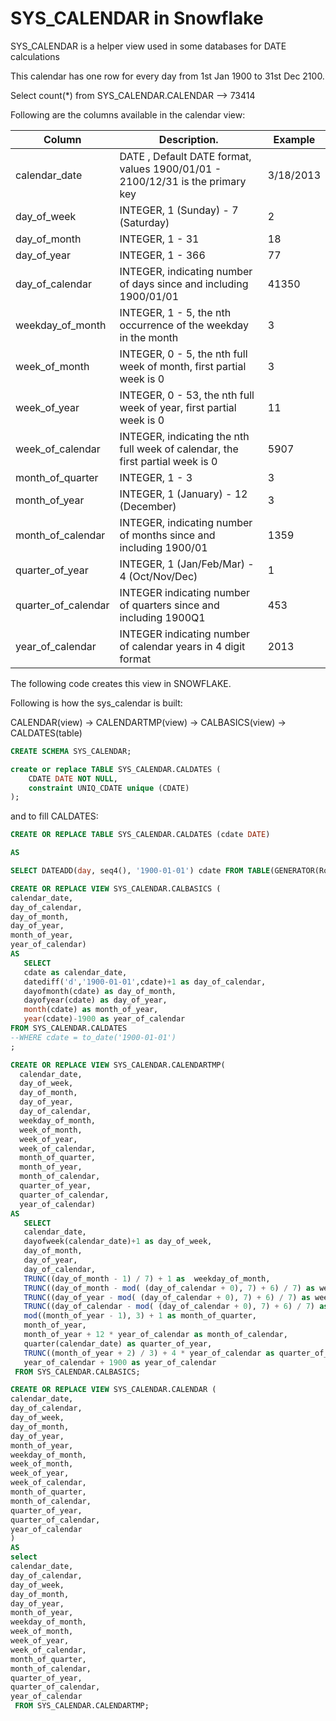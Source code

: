 # SYS_CALENDAR in Snowflake

SYS_CALENDAR is a helper view used in some databases for DATE calculations

This calendar has one row for every day from 1st Jan 1900 to 31st Dec 2100.

Select count(*) from  SYS_CALENDAR.CALENDAR --> 73414

Following are the columns available in the calendar view:


| Column            | Description.                                                                     | Example   |
--------------------|----------------------------------------------------------------------------------|-----------|
calendar_date       | DATE  , Default DATE format, values 1900/01/01 - 2100/12/31 is the primary key   | 3/18/2013 |
day_of_week         | INTEGER, 1 (Sunday) - 7 (Saturday)                                               | 2         |
day_of_month        | INTEGER, 1 - 31                                                                  | 18        |
day_of_year         | INTEGER, 1 - 366                                                                 | 77        |
day_of_calendar     | INTEGER, indicating number of days since and including 1900/01/01                | 41350     |
weekday_of_month    | INTEGER, 1 - 5, the nth occurrence of the weekday in the month                   | 3         |
week_of_month       | INTEGER, 0 - 5, the nth full week of month, first partial week is 0              | 3         |
week_of_year        | INTEGER, 0 - 53, the nth full week of year, first partial week is 0              | 11        |
week_of_calendar    | INTEGER, indicating the nth full week of calendar, the first partial week is 0   | 5907      |
month_of_quarter    | INTEGER, 1 - 3                                                                   | 3         |
month_of_year       | INTEGER, 1 (January) - 12 (December)                                             | 3         |
month_of_calendar   | INTEGER, indicating number of months since and including 1900/01                 | 1359      |
quarter_of_year     | INTEGER, 1 (Jan/Feb/Mar) - 4 (Oct/Nov/Dec)                                       | 1         |
quarter_of_calendar | INTEGER indicating number of quarters since and including 1900Q1                 | 453       |
year_of_calendar    | INTEGER indicating number of calendar years in 4 digit format                    | 2013      |



The following code creates this view in SNOWFLAKE.

Following is how the sys_calendar is built:

CALENDAR(view) -> CALENDARTMP(view) -> CALBASICS(view) -> CALDATES(table)

```sql
CREATE SCHEMA SYS_CALENDAR;
```

```sql
create or replace TABLE SYS_CALENDAR.CALDATES (
	CDATE DATE NOT NULL,
	constraint UNIQ_CDATE unique (CDATE)
);
```

and to fill CALDATES:

```sql
CREATE OR REPLACE TABLE SYS_CALENDAR.CALDATES (cdate DATE)

AS

SELECT DATEADD(day, seq4(), '1900-01-01') cdate FROM TABLE(GENERATOR(RowCount => 365.25*200)) WHERE cdate < '2200-01-01';
```

```sql
CREATE OR REPLACE VIEW SYS_CALENDAR.CALBASICS (
calendar_date,
day_of_calendar,
day_of_month,
day_of_year,
month_of_year,
year_of_calendar)
AS
   SELECT
   cdate as calendar_date,
   datediff('d','1900-01-01',cdate)+1 as day_of_calendar,
   dayofmonth(cdate) as day_of_month,
   dayofyear(cdate) as day_of_year,
   month(cdate) as month_of_year,
   year(cdate)-1900 as year_of_calendar
FROM SYS_CALENDAR.CALDATES
--WHERE cdate = to_date('1900-01-01')
;
```




```sql
CREATE OR REPLACE VIEW SYS_CALENDAR.CALENDARTMP(
  calendar_date,
  day_of_week,
  day_of_month,
  day_of_year,
  day_of_calendar,
  weekday_of_month,
  week_of_month,
  week_of_year,
  week_of_calendar,
  month_of_quarter,
  month_of_year,
  month_of_calendar,
  quarter_of_year,
  quarter_of_calendar,
  year_of_calendar)
AS
   SELECT
   calendar_date,
   dayofweek(calendar_date)+1 as day_of_week,
   day_of_month,
   day_of_year,
   day_of_calendar,
   TRUNC((day_of_month - 1) / 7) + 1 as  weekday_of_month,
   TRUNC((day_of_month - mod( (day_of_calendar + 0), 7) + 6) / 7) as week_of_month,
   TRUNC((day_of_year - mod( (day_of_calendar + 0), 7) + 6) / 7) as week_of_year,
   TRUNC((day_of_calendar - mod( (day_of_calendar + 0), 7) + 6) / 7) as week_of_calendar,
   mod((month_of_year - 1), 3) + 1 as month_of_quarter,
   month_of_year,
   month_of_year + 12 * year_of_calendar as month_of_calendar,
   quarter(calendar_date) as quarter_of_year,
   TRUNC((month_of_year + 2) / 3) + 4 * year_of_calendar as quarter_of_calendar,
   year_of_calendar + 1900 as year_of_calendar
 FROM SYS_CALENDAR.CALBASICS;
```

```sql
CREATE OR REPLACE VIEW SYS_CALENDAR.CALENDAR (
calendar_date,
day_of_calendar,
day_of_week,
day_of_month,
day_of_year,
month_of_year,
weekday_of_month,
week_of_month,
week_of_year,
week_of_calendar,
month_of_quarter,
month_of_calendar,
quarter_of_year,
quarter_of_calendar,
year_of_calendar
)
AS
select
calendar_date,
day_of_calendar,
day_of_week,
day_of_month,
day_of_year,
month_of_year,
weekday_of_month,
week_of_month,
week_of_year,
week_of_calendar,
month_of_quarter,
month_of_calendar,
quarter_of_year,
quarter_of_calendar,
year_of_calendar
 FROM SYS_CALENDAR.CALENDARTMP;
```
